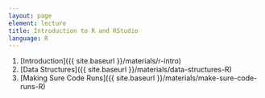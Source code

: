 ```yaml
---
layout: page
element: lecture
title: Introduction to R and RStudio
language: R
---
```


1. [Introduction]({{ site.baseurl }}/materials/r-intro)
2. [Data Structures]({{ site.baseurl }}/materials/data-structures-R)
3. [Making Sure Code Runs]({{ site.baseurl }}/materials/make-sure-code-runs-R)
